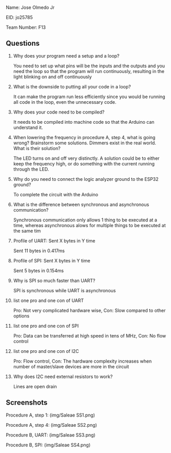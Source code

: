 Name: Jose Olmedo Jr

EID: jo25785

Team Number: F13

## Questions

1. Why does your program need a setup and a loop?

    You need to set up what pins will be the inputs and the outputs and you need the loop so that the program will run continuously, resulting in the light blinking on and off continuously

2. What is the downside to putting all your code in a loop?

    It can make the program run less efficiently since you would be running all code in the loop, even the unnecessary code.

3. Why does your code need to be compiled?

    It needs to be compiled into machine code so that the Arduino can understand it.

4. When lowering the frequency in procedure A, step 4, what is going wrong? Brainstorm some solutions. Dimmers exist in the real world. What is their solution?

    The LED turns on and off very distinctly. A solution could be to either keep the frequency high, or do something with the current running through the LED.

5. Why do you need to connect the logic analyzer ground to the ESP32 ground?

    To complete the circuit with the Arduino

6. What is the difference between synchronous and asynchronous communication?

    Synchronous communication only allows 1 thing to be executed at a time, whereas asynchronous alows for multiple things to be executed at the same tim

7. Profile of UART: Sent X bytes in Y time 

    Sent 11 bytes in 0.417ms

8. Profile of SPI: Sent X bytes in Y time

    Sent 5 bytes in 0.154ms

9. Why is SPI so much faster than UART?

    SPI is synchronous while UART is asynchronous

10. list one pro and one con of UART

    Pro: Not very complicated hardware wise, Con: Slow compared to other options

11. list one pro and one con of SPI

    Pro: Data can be transferred at high speed in tens of MHz, Con: No flow control

12. list one pro and one con of I2C

    Pro: Flow control, Con: The hardware complexity increases when number of master/slave devices are more in the circuit

13. Why does I2C need external resistors to work?

    Lines are open drain

## Screenshots

Procedure A, step 1:
(img/Saleae SS1.png)

Procedure A, step 4:
(img/Saleae SS2.png)

Procedure B, UART:
(img/Saleae SS3.png)

Procedure B, SPI:
(img/Saleae SS4.png)
